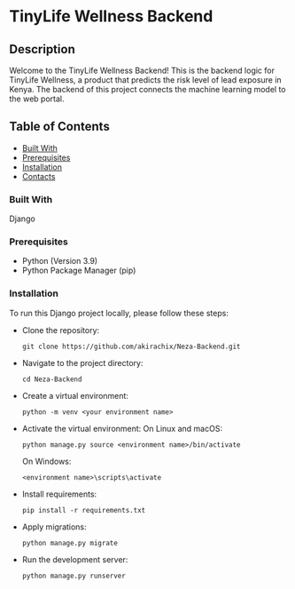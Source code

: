 # TinyLife Wellness Backend


## Description
Welcome to the TinyLife Wellness Backend!
This is the backend logic for TinyLife Wellness, a product that predicts the risk level of lead exposure in Kenya. The backend of this project connects the machine learning model to the web portal.

## Table of Contents
- [Built With](#built-with)
- [Prerequisites](#prerequisites)
- [Installation](#installation)
- [Contacts](#contacts)

### Built With
Django

### Prerequisites
- Python (Version 3.9)
- Python Package Manager (pip)


### Installation
To run this Django project locally, please follow these steps:
- Clone the repository:
  ```
  git clone https://github.com/akirachix/Neza-Backend.git
  ```
  
- Navigate to the project directory:
  ```
  cd Neza-Backend
  ```
  
- Create a virtual environment:
  ```
  python -m venv <your environment name>
  ```

- Activate the virtual environment:
  On Linux and macOS:
   ```
  python manage.py source <environment name>/bin/activate
  ```
  On Windows:
  ```
  <environment name>\scripts\activate
  ```
  
- Install requirements:
  ```
  pip install -r requirements.txt
  ```
  
- Apply migrations:
  ```
  python manage.py migrate
  ```
  
- Run the development server:
  ```
  python manage.py runserver
  ```

